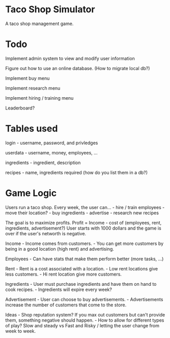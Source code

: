 # Taco Shop Simulator
A taco shop management game.

# Todo
Implement admin system to view and modify user information

Figure out how to use an online database.  (How to migrate local db?)

Implement buy menu

Implement research menu

Implement hiring / training menu

Leaderboard?

# Tables used

login - username, password, and privledges

userdata - username, money, employees, ...

ingredients - ingredient, description

recipes - name, ingredients required (how do you list them in a db?)

# Game Logic
Users run a taco shop.  Every week, the user can...
	- hire / train employees
	- move their location?
	- buy ingredients
	- advertise
	- research new recipes

The goal is to maximize profits.  Profit = Income - cost of (employees, rent, ingredients, advertisement?)
User starts with 1000 dollars and the game is over if the user's networth is negative.

Income
	- Income comes from customers.
	- You can get more customers by being in a good location (high rent) and advertising.

Employees
	- Can have stats that make them perform better (more tasks, ...)

Rent
	- Rent is a cost associated with a location.
	- Low rent locations give less customers.
	- Hi rent location give more customers.

Ingredients
	- User must purchase ingredients and have them on hand to cook recipes.
	- Ingredients will expire every week?

Advertisement
	- User can choose to buy advertisements.
	- Advertisements increase the number of customers that come to the store.

Ideas
	- Shop reputation system?  If you max out customers but can't provide them, something negative should happen.
	- How to allow for different types of play?  Slow and steady vs Fast and Risky / letting the user change from week to week.


